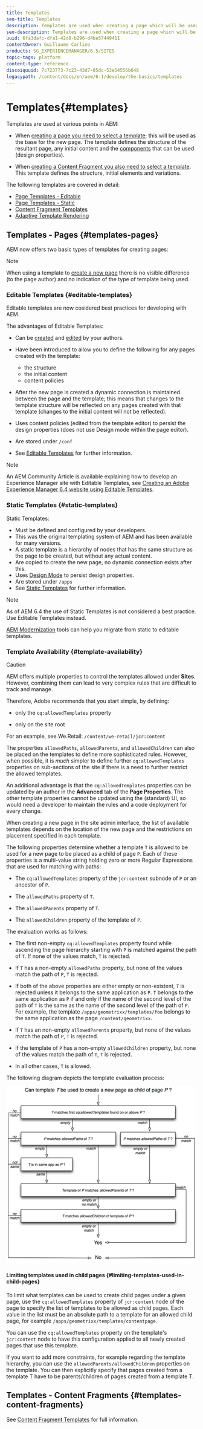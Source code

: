 ```yaml
---
title: Templates
seo-title: Templates
description: Templates are used when creating a page which will be used as the base for the new page
seo-description: Templates are used when creating a page which will be used as the base for the new page
uuid: 6fa3dafc-dfa1-42d8-b296-d4be57449411
contentOwner: Guillaume Carlino
products: SG_EXPERIENCEMANAGER/6.5/SITES
topic-tags: platform
content-type: reference
discoiquuid: 7c723773-7c23-43d7-85dc-53e54556b648
legacypath: /content/docs/en/aem/6-1/develop/the-basics/templates
---
```


# Templates{#templates}

Templates are used at various points in AEM:

* When [creating a page you need to select a template](#templates-pages); this will be used as the base for the new page. The template defines the structure of the resultant page, any initial content and the [components](/help/sites-authoring/default-components.md) that can be used (design properties).

* When [creating a Content Fragment you also need to select a template](#templates-content-fragments). This template defines the structure, initial elements and variations.

The following templates are covered in detail:

* [Page Templates - Editable](/help/sites-developing/page-templates-editable.md)
* [Page Templates - Static](/help/sites-developing/page-templates-static.md)
* [Content Fragment Templates](/help/sites-developing/content-fragment-templates.md)
* [Adaptive Template Rendering](/help/sites-developing/templates-adaptive-rendering.md)

## Templates - Pages {#templates-pages}

AEM now offers two basic types of templates for creating pages:

>[!NOTE]
>
>When using a template to [create a new page](/help/sites-authoring/managing-pages.md#creating-a-new-page) there is no visible difference (to the page author) and no indication of the type of template being used.

### Editable Templates {#editable-templates}

Editable templates are now cosidered best practices for developing with AEM.

The advantages of Editable Templates:

* Can be [created](/help/sites-authoring/templates.md#creating-a-new-template-template-author) and [edited](/help/sites-authoring/templates.md#editing-a-template-structure-template-author) by your authors.

* Have been introduced to allow you to define the following for any pages created with the template:

    * the structure
    * the initial content
    * content policies

* After the new page is created a dynamic connection is maintained between the page and the template; this means that changes to the template structure will be reflected on any pages created with that template (changes to the initial content will not be reflected).
* Uses content policies (edited from the template editor) to persist the design properties (does not use Design mode within the page editor).
* Are stored under `/conf`
* See [Editable Templates](/help/sites-developing/page-templates-editable.md) for further information.

>[!NOTE]
>
>An AEM Community Article is available explaining how to develop an Experience Manager site with Editable Templates, see [Creating an Adobe Experience Manager 6.4 website using Editable Templates](https://helpx.adobe.com/experience-manager/using/first_aem64_website.html).

### Static Templates {#static-templates}

Static Templates:

* Must be defined and configured by your developers.
* This was the original templating system of AEM and has been available for many versions.
* A static template is a hierarchy of nodes that has the same structure as the page to be created, but without any actual content.
* Are copied to create the new page, no dynamic connection exists after this.
* Uses [Design Mode](/help/sites-authoring/default-components-designmode.md) to persist design properties.
* Are stored under `/apps`
* See [Static Templates](/help/sites-developing/page-templates-static.md) for further information.

>[!NOTE]
>
>As of AEM 6.4 the use of Static Templates is not considered a best practice. Use Editable Templates instead.
>
>[AEM Modernization](modernization-tools.md) tools can help you migrate from static to editable templates.

### Template Availability {#template-availability}

>[!CAUTION]
>
>AEM offers multiple properties to control the templates allowed under **Sites**. However, combining them can lead to very complex rules that are difficult to track and manage.
>
>Therefore, Adobe recommends that you start simple, by defining:
>
>* only the `cq:allowedTemplates` property
>
>* only on the site root
>
>For an example, see We.Retail: `/content/we-retail/jcr:content`
>
>The properties `allowedPaths`, `allowedParents`, and `allowedChildren` can also be placed on the templates to define more sophisticated rules. However, when possible, it is *much* simpler to define further `cq:allowedTemplates` properties on sub-sections of the site if there is a need to further restrict the allowed templates.
>
>An additional advantage is that the `cq:allowedTemplates` properties can be updated by an author in the **Advanced** tab of the **Page Properties**. The other template properties cannot be updated using the (standard) UI, so would need a developer to maintain the rules and a code deployment for every change.

When creating a new page in the site admin interface, the list of available templates depends on the location of the new page and the restrictions on placement specified in each template.

The following properties determine whether a template `T` is allowed to be used for a new page to be placed as a child of page `P`. Each of these properties is a multi-value string holding zero or more Regular Expressions that are used for matching with paths:

* The `cq:allowedTemplates` property of the `jcr:content` subnode of `P` or an ancestor of `P`.

* The `allowedPaths` property of `T`.

* The `allowedParents` property of `T`.

* The `allowedChildren` property of the template of `P`.

The evaluation works as follows:

* The first non-empty `cq:allowedTemplates` property found while ascending the page hierarchy starting with `P` is matched against the path of `T`. If none of the values match, `T` is rejected.

* If `T` has a non-empty `allowedPaths` property, but none of the values match the path of `P`, `T` is rejected.

* If both of the above properties are either empty or non-existent, `T` is rejected unless it belongs to the same application as `P`. `T` belongs to the same application as `P` if and only if the name of the second level of the path of `T` is the same as the name of the second level of the path of `P`. For example, the template `/apps/geometrixx/templates/foo` belongs to the same application as the page `/content/geometrixx`.

* If `T` has an non-empty `allowedParents` property, but none of the values match the path of `P`, `T` is rejected.

* If the template of `P` has a non-empty `allowedChildren` property, but none of the values match the path of `T`, `T` is rejected.

* In all other cases, `T` is allowed.

The following diagram depicts the template evaluation process:

![chlimage_1-176](assets/chlimage_1-176.png)

#### Limiting templates used in child pages {#limiting-templates-used-in-child-pages}

To limit what templates can be used to create child pages under a given page, use the `cq:allowedTemplates` property of `jcr:content` node of the page to specify the list of templates to be allowed as child pages. Each value in the list must be an absolute path to a template for an allowed child page, for example `/apps/geometrixx/templates/contentpage`.

You can use the `cq:allowedTemplates` property on the template's  `jcr:content` node to have this configuration applied to all newly created pages that use this template.

If you want to add more constraints, for example regarding the template hierarchy, you can use the `allowedParents/allowedChildren` properties on the template. You can then explicitly specify that pages created from a template T have to be parents/children of pages created from a template T.

## Templates - Content Fragments {#templates-content-fragments}

See [Content Fragment Templates](/help/sites-developing/content-fragment-templates.md) for full information.
